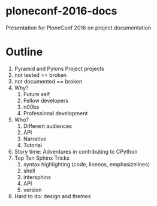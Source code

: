# ploneconf-2016-docs
Presentation for PloneConf 2016 on project documentation

# Outline

1. Pyramid and Pylons Project projects
1. not tested == broken
1. not documented == broken
1. Why?
    1. Future self
    1. Fellow developers
    1. n00bs
    1. Professional development
1. Who?
    1. Different audiences
    1. API
    1. Narrative
    1. Tutorial
1. Story time: Adventures in contributing to CPython
1. Top Ten Sphinx Tricks
    1. syntax highlighting (code, linenos, emphasizelines)
    1. shell
    1. intersphinx
    1. API
    1. version
1. Hard to do: design and themes
